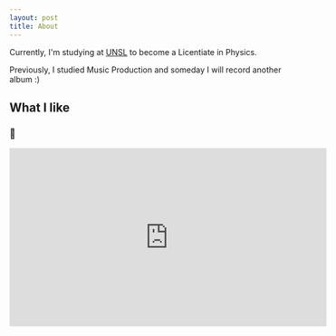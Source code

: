 ```yaml
---
layout: post
title: About
---
```


Currently, I'm studying at [UNSL](http://unsl.edu.ar) to become a Licentiate in Physics.

Previously, I studied Music Production and someday I will record another album :)

## What I like

### 🎵

<iframe width="560" height="315" src="https://www.youtube.com/embed/kaoqCARilbA?controls=0&amp;start=54" title="YouTube video player" frameborder="0" allow="accelerometer; autoplay; clipboard-write; encrypted-media; gyroscope; picture-in-picture" allowfullscreen></iframe>
